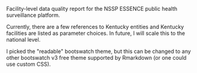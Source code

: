 Facility-level data quality report for the NSSP ESSENCE public health surveillance platform.

Currently, there are a few references to Kentucky entities and Kentucky facilities are listed as parameter choices. In future, I will scale this to the national level.

I picked the "readable" bootswatch theme, but this can be changed to any other bootswatch v3 free theme supported by Rmarkdown (or one could use custom CSS).
